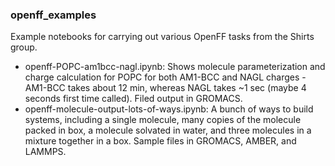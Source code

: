 ### openff_examples

Example notebooks for carrying out various OpenFF tasks from the Shirts group.

- openff-POPC-am1bcc-nagl.ipynb: Shows molecule parameterization and charge calculation for POPC for both AM1-BCC and NAGL charges - AM1-BCC takes about 12 min, whereas NAGL takes ~1 sec (maybe 4 seconds first time called). Filed output in GROMACS. 
-  openff-molecule-output-lots-of-ways.ipynb: A bunch of ways to build systems, including a single molecule, many copies of the molecule packed in box, a molecule solvated in water, and three molecules in a mixture together in a box.  Sample files in GROMACS, AMBER, and LAMMPS.

